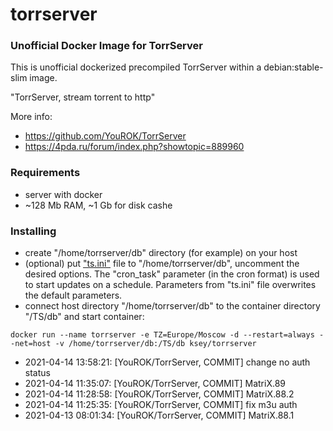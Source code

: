 # torrserver
### Unofficial Docker Image for TorrServer

This is unofficial dockerized precompiled TorrServer within a debian:stable-slim image.

"TorrServer, stream torrent to http"

More info:
- https://github.com/YouROK/TorrServer
- https://4pda.ru/forum/index.php?showtopic=889960

### Requirements

* server with docker
* ~128 Mb RAM, ~1 Gb for disk cashe 

### Installing

- сreate "/home/torrserver/db" directory (for example) on your host
- (optional) put ["ts.ini"](https://raw.githubusercontent.com/MrKsey/torrserver/master/ts.ini) file to "/home/torrserver/db", uncomment the desired options. The "cron_task" parameter (in the cron format) is used to start updates on a schedule. Parameters from "ts.ini" file overwrites the default parameters.
- connect host directory "/home/torrserver/db" to the container directory "/TS/db" and start container:
```
docker run --name torrserver -e TZ=Europe/Moscow -d --restart=always --net=host -v /home/torrserver/db:/TS/db ksey/torrserver
```
























































































* 2021-04-14 13:58:21: [YouROK/TorrServer, COMMIT] change no auth status
* 2021-04-14 11:35:07: [YouROK/TorrServer, COMMIT] MatriX.89
* 2021-04-14 11:28:58: [YouROK/TorrServer, COMMIT] MatriX.88.2
* 2021-04-14 11:25:35: [YouROK/TorrServer, COMMIT] fix m3u auth
* 2021-04-13 08:01:34: [YouROK/TorrServer, COMMIT] MatriX.88.1
